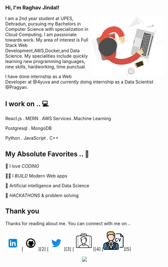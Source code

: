 ### Hi, I'm Raghav Jindal! 

  <img align="right" src="https://github.com/RaghavJindal13/RaghavJindal13/blob/master/assets/icons/boy.png" width="230" data-canonical-src="" style="max-width:100%;">

I am a 2nd year student at UPES, Dehradun, pursuing my Bachelors in Computer Science with specialization in Cloud Computing. I am passionate towards work. My area of interest is Full Stack Web Development,AWS,Docker,and Data Science. My specialities include quickly learning new programming languages, new skills, hardworking, time punctual.

I have done internship as a Web Developer at @4yuva and currently doing internship as a Data Scientist @Pragyan.


<!--
**RaghavJindal13/RaghavJindal13** is a ✨ _special_ ✨ repository because its `README.md` (this file) appears on your GitHub profile.

Here are some ideas to get you started:

- 🔭 I’m currently working on ...
- 🌱 I’m currently learning ...
- 👯 I’m looking to collaborate on ...
- 🤔 I’m looking for help with ...
- 💬 Ask me about ...
- 📫 How to reach me: ...
- 😄 Pronouns: ...
- ⚡ Fun fact: ...
-->



<!-- icons  -->

[1.1]: https://github.com/RaghavJindal13/RaghavJindal13/blob/master/assets/icons/icons8-linkedin-48.png (Raghav Jindal Linkedin)
[2.1]: https://github.com/RaghavJindal13/RaghavJindal13/blob/master/assets/icons/icons8-github-48.png (Raghav Jindal Github)
[3.1]: https://github.com/RaghavJindal13/RaghavJindal13/blob/master/assets/icons/icons8-twitter-48.png (Raghav Jindal Twitter)
[4.1]: https://github.com/RaghavJindal13/RaghavJindal13/blob/master/assets/icons/icons8-portfolio-60.png (Raghav Jindal Portfolio)
[5.1]: https://github.com/RaghavJindal13/RaghavJindal13/blob/master/assets/icons/cv%20(1).png (Raghav Jindal Resume)


<!-- links to my social media accounts -->
[1]: https://www.linkedin.com/in/raghav-jindal-27b641167/




<!-- section - intro -->

<!-- section - social media icons -->






## I work on .. 💻

React.js  . MERN . AWS Services .Machine Learning

Postgresql . MongoDB 

Python . JavaScript . C++ 

<!-- section - skills -->

<!-- section - job details -->





## My Absolute Favorites .. 💖

🦄 I love _CODING_

👨‍💻 I _BUILD_ Modern Web apps

📰 Artificial intelligence and Data Science

🍕 _HACKATHONS_ & problem solving












## Thank you

Thanks for reading about me. You can connect with me on ..

<!-- section - social media icons -->

[![linkedin Raghav][1.1]][1]
[![github Raghav][2.1]][2]
[![twitter Raghav][3.1]][3]
[![Portfolio Raghav][4.1]][4]
[![Resume Raghav][5.1]][5]



<!-- section - social media icons -->

<p align='center'>
<img align='center' src="https://visitor-badge.glitch.me/badge?page_id=RaghavJindal13.visitor-badge">
 <p/>

